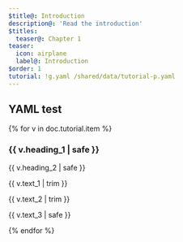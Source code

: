 ```yaml
---
$title@: Introduction
description@: 'Read the introduction'
$titles:
  teaser@: Chapter 1
teaser:
  icon: airplane
  label@: Introduction
$order: 1
tutorial: !g.yaml /shared/data/tutorial-p.yaml
---
```


## YAML test

{% for v in doc.tutorial.item %}
<h3 class="">{{ v.heading_1 | safe }}</h3>
<p class="">{{ v.heading_2 | safe }}</p>
<p class="">{{ v.text_1 | trim }}</p>
<p class="">{{ v.text_2 | trim }}</p>
<p class="">{{ v.text_3 | safe }}</p>
{% endfor %}


